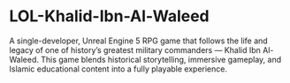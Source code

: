 # LOL-Khalid-Ibn-Al-Waleed
A single-developer, Unreal Engine 5 RPG game that follows the life and legacy of one of history’s greatest military commanders — Khalid Ibn Al-Waleed. This game blends historical storytelling, immersive gameplay, and Islamic educational content into a fully playable experience.
